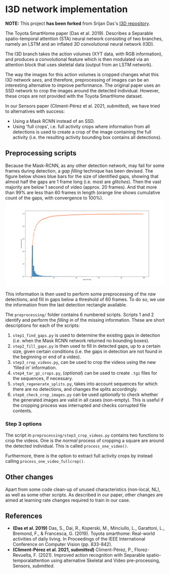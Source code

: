 # I3D network implementation

**NOTE:** This project **has been forked** from Srijan Das's [I3D repository](https://github.com/srijandas07/i3d/).

The Toyota SmartHome paper (Das et al. 2019). Describes a Separable spatio-temporal attention (STA) neural network
consisting of two branches, namely an LSTM and an inflated _3D_ convolutional neural network (I3D).

The I3D branch takes the action volumes (XYT data, with RGB information), and produces a convolutional feature which is
then modulated via an attention block that uses skeletal data (output from an LSTM network).

The way the images for this action volumes is cropped changes what this I3D network _sees_, and therefore, preprocessing
of images can be an interesting alternative to improve performance. The original paper uses an SSD network to crop the
images around the detected individual. However, these crops are not provided with the Toyota SmartHome dataset.

In our Sensors paper (Climent-Pérez et al. 2021, _submitted_), we have tried to alternatives with success:

* Using a Mask RCNN instead of an SSD.
* Using 'full crops', i.e. full activity crops where information from all detections is used to create a crop of the
image containing the full activity (i.e. the resulting activity bounding box contains all detections).
  
## Preprocessing scripts

Because the Mask-RCNN, as any other detection network, may fail for some frames during detection, a _gap filling_
technique has been devised. The figure below shows blue bars for the size of identified gaps, showing that almost half
the gaps are 1 frame long (i.e. most are _glitches_). Then the vast majority are
below 1 second of video (approx. 20 frames). And that more than 99% are less than 60 frames in length (orange line shows
cumulative count of the gaps, with convergence to 100%).
![figure 1: most detection gaps are smaller than 60 frames](preprocessing/Figure_2.png)

This information is then used to perform some preprocessing of the _raw_ detections, and fill in gaps below a threshold
of 60 frames. To do so, we use the information from the last detection rectangle available.

The `preprocessing/` folder contains 6 numbered scripts. Scripts 1 and 2 identify and perform the _filling in_ of the
missing information. These are short descriptions for each of the scripts:

1. `step1_find_gaps.py` is used to determine the existing gaps in detection (i.e. when the Mask RCNN network returned no
   bounding boxes).
2. `step2_fill_gaps.py` is then used to fill in detected gaps, up to a certain size, given certain conditions
   (i.e. the gaps in detection are not found in the beginning or end of a video).
3. `step3_crop_videos.py`, can be used to crop the videos using the new 'filled in' information.
4. `step4_tar_gz_crops.py`, (_optional_) can be used to create `.tgz` files for the sequences, if necessary.
5. `step5_regenerate_splits.py`, takes into account sequences for which there are no detections, and changes the splits
   accordingly.
6. `step6_check_crop_images.py` can be used _optionally_ to check whether the generated images are valid in all cases (non-empty).
   This is useful if the cropping process was interrupted and checks corrupted file contents.

### Step 3 options

The script in `preprocessing/step3_crop_videos.py` contains two functions to crop the videos. One is the _normal_ 
process of cropping a square are around the detected individual. This is called `process_one_video()`.

Furthermore, there is the option to extract full activity crops by instead calling `process_one_video_fullcrop()`.
   
## Other changes

Apart from some code clean-up of unused characteristics (non-local, NL), as well as some other scripts.
As described in our paper, other changes are aimed at learning rate changes required to train in our case.

## References

* **(Das et al. 2019)** Das, S., Dai, R., Koperski, M., Minciullo, L., Garattoni, L., Bremond, F., & Francesca, G. (2019). Toyota smarthome: Real-world activities of daily living. In Proceedings of the IEEE International Conference on Computer Vision (pp. 833-842).
* **(Climent-Pérez et al. 2021, _submitted_)** Climent-Pérez, P., Florez-Revuelta, F. (2021). Improved action recognition with Separable spatio-temporalattention using alternative Skeletal and Video pre-processing, Sensors, _submitted_.
